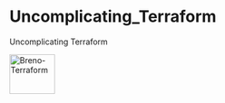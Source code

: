 # Uncomplicating_Terraform
Uncomplicating Terraform

<img align="center" alt="Breno-Terraform" height="70" width="80" src="https://devicon-website.vercel.app/api/terraform/original.svg">
